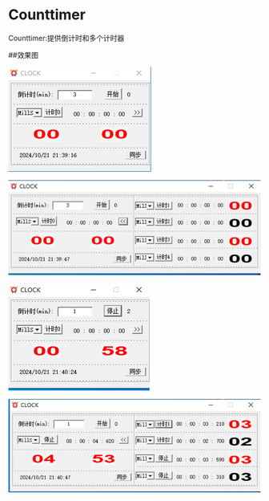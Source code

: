 # Counttimer
Counttimer:提供倒计时和多个计时器

##效果图

![timer1](https://github.com/singebogo/Counttimer/blob/master/images/timer1.png)

![timer2](https://github.com/singebogo/Counttimer/blob/master/images/timer2.png)

![down](https://github.com/singebogo/Counttimer/blob/master/images/down.png)

![time3](https://github.com/singebogo/Counttimer/blob/master/images/time3.png)

